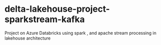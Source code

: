 # delta-lakehouse-project-sparkstream-kafka
Project on Azure Databricks using spark , and apache stream processing in lakehouse architecture
